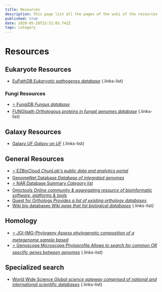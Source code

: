 ```yaml
---
title: Resources
description: This page list all the pages of the wiki of the resources
published: true
date: 2020-05-20T23:52:03.742Z
tags: category
---
```


# Resources

## Eukaryote Resources

- [EuPathDB *Eukaryotic pathogenes database*](https://vdclab-wiki.herokuapp.com/databases/data-integration/EuPathDB/)
{.links-list}

### Fungi Resources

- [:star: FungiDB *Fungus database*](https://vdclab-wiki.herokuapp.com/databases/data-integration/FungiDB/)
- [FUNGIpath *Orthologous proteins in fungal genomes database*](https://vdclab-wiki.herokuapp.com/databases/data-integration/FUNGIpath/)
{.links-list}

## Galaxy Resources

- [Galaxy UF *Galaxy on UF*](https://vdclab-wiki.herokuapp.com/resources/galaxy/Galaxy-UF/)
{.links-list}

## General Resources

- [:star: EZBioCloud *ChunLab's public data and analytics portal*](https://vdclab-wiki.herokuapp.com/resources/general_resources/EZBioCloud/)
- [GenomeNet Database *Database of integrated genomes*](https://vdclab-wiki.herokuapp.com/databases/data-integration/genomenet/)
- [:star: NAR Database Summary *Category list*](https://vdclab-wiki.herokuapp.com/resources/general_resources/NAR-cat-list/)
- [Omictools *Online community & aggregating resource of bioinformatic software, platforms & tools*](https://vdclab-wiki.herokuapp.com/resources/general_resources/omictools/)
- [Quest for Orthologs *Provides a list of existing orthology databases*](https://vdclab-wiki.herokuapp.com/en/resources/general_resources/Quest-for-Orthologs)
- [Wiki bio databases *Wiki page that list biological databases*](https://vdclab-wiki.herokuapp.com/resources/general_resources/Wiki-bio-dbs/)
{.links-list}

## Homology

- [:star: JGI-IMG-Phylogeny *Assess phylogenetic composition of a metagenome sample based*](https://vdclab-wiki.herokuapp.com/en/resources/homology/JGI-IMG-Phylogeny)
- [:star: Genoscope Microscope Phyloprofile *Allows to search for common OR specific genes between genomes*](https://vdclab-wiki.herokuapp.com/en/resources/homology/Genoscope-Microscope-Phyloprofile)
{.links-list}

## Specialized search

- [World Wide Science *Global science gateway comprised of national and international scientific databases*](https://vdclab-wiki.herokuapp.com/en/resources/specialized-search/worldwidescience)
{.links-list}